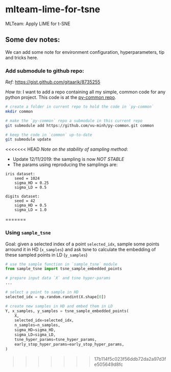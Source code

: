 # mlteam-lime-for-tsne
MLTeam: Apply LIME for t-SNE

## Some dev notes:
We can add some note for environment configuration, hyperparameters, tip and tricks here.

### Add submodule to github repo:

*Ref*: https://gist.github.com/gitaarik/8735255

*How to*: I want to add a repo containing all my simple, common code for any python project. This code is at the [py-common repo](https://github.com/vu-minh/py-common).

```bash
# create a folder in current repo to hold the code in `py-common`
mkdir common

# make the `py-common` repo a submodule in this current repo
git submodule add https://github.com/vu-minh/py-common.git common

# keep the code in `common` up-to-date
git submodule update
```

<<<<<<< HEAD
*Note on the stability of sampling method*:
+ Update 12/11/2019: the sampling is now *NOT STABLE*
+ The params using reproducing the samplings are:
```
iris dataset:
	seed = 1024
	sigma_HD = 0.25
    sigma_LD = 0.5

digits dataset:
	seed = 42
	sigma_HD = 0.5
    sigma_LD = 1.0

```
=======
### Using `sample_tsne`
Goal: given a selected index of a point `selected_idx`, sample some points arround it in HD (`x_samples`) and ask tsne to calculate the embedding of these sampled points in LD (`y_samples`)

```python
# use the sample function in `sample_tsne` module
from sample_tsne import tsne_sample_embedded_points

# prepare input data `X` and tsne hyper-params
...

# select a point to sample in HD
selected_idx = np.random.randint(X.shape[0])

# create new samples in HD and embed them in LD
Y, x_samples, y_samples = tsne_sample_embedded_points(
    X,
    selected_idx=selected_idx,
    n_samples=n_samples,
    sigma_HD=sigma_HD,
    sigma_LD=sigma_LD,
    tsne_hyper_params=tsne_hyper_params,
    early_stop_hyper_params=early_stop_hyper_params,
)
```
>>>>>>> 17b114f5c023f56ddb72da2a97d3fe505649d8fc
